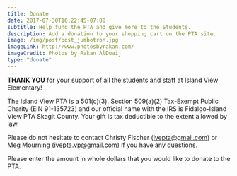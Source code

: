 ```yaml
---
title: Donate
date: 2017-07-30T16:22:45-07:00
subtitle: Help fund the PTA and give more to the Students.
description: Add a donation to your shopping cart on the PTA site.
image: /img/post/post_jumbotron.jpg
imageLink: http://www.photosbyrakan.com/
imageCredit: Photos by Rakan AlDuaij
type: "donate"
---
```

**THANK YOU** for your support of all the students and staff at Island View Elementary!

The Island View PTA is a 501(c)(3), Section 509(a)(2) Tax-Exempt Public Charity (EIN 91-135723) and our official name with the IRS is Fidalgo-Island View PTA Skagit County.  Your gift is tax deductible to the extent allowed by law.

Please do not hesitate to contact Christy Fischer ([ivepta@gmail.com](ivepta@gmail.com)) or Meg Mourning ([ivepta.vp@gmail.com](ivepta.vp@gmail.com)) if you have any questions. 
 
Please enter the amount in whole dollars that you would like to donate to the PTA.